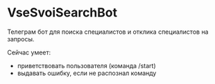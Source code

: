 # VseSvoiSearchBot

Телеграм бот для поиска специалистов и отклика специалистов на запросы. 

Сейчас умеет: 
- приветствовать пользователя (команда /start)
- выдавать ошибку, если не распознал команду

